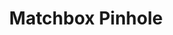 ---
title: Matchbox Pinhole
layout: post
category: link
linkto: http://www.matchboxpinhole.com/
description: Make your own matchbox pinhole camera
tags: 
 - photography
---